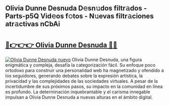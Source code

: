 ## Olivia Dunne Desnuda D𝚎sn𝚞dos filtr𝚊dos - Parts-p5Q Vid𝚎os f𝚘tos - N𝚞evas filtr𝚊ciones atr𝚊ctivas nCbAi

# <h2><a href="http://mb2ecxx.tromn.icu/?c=Olivia+Dunne+Desnuda">🔗👉👉👉 Olivia Dunne Desnuda 🔗🔗</a></h2>

[![Olivia Dunne Desnuda nuevo](https://i.imgur.com/pEAQMta.gif)](http://mb2ecxx.tromn.icu/?c=Olivia+Dunne+Desnuda)
Olivia Dunne Desnuda, una figura enigmática y compleja, desafía la categorización fácil. Su enfoque poco ortodoxo para construir una personalidad web ha magnetizado y ofendido a los seguidores, generando debates sobre la expresión artística, la privacidad y las complejidades de las sociedades virtuales. A pesar de la incertidumbre de sus próximos pasos, su impacto en la comunidad en línea es profundo. La determinación inquebrantable y el carisma innegable impulsan a Olivia Dunne Desnuda a nuevas alturas en el ámbito digital.
